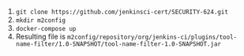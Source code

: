 1. `git clone https://github.com/jenkinsci-cert/SECURITY-624.git`
2. `mkdir m2config`
3. `docker-compose up`
4. Resulting file is `m2config/repository/org/jenkins-ci/plugins/tool-name-filter/1.0-SNAPSHOT/tool-name-filter-1.0-SNAPSHOT.jar`
